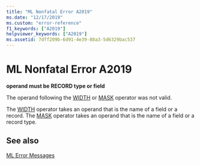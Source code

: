 ```yaml
---
title: "ML Nonfatal Error A2019"
ms.date: "12/17/2019"
ms.custom: "error-reference"
f1_keywords: ["A2019"]
helpviewer_keywords: ["A2019"]
ms.assetid: 7dff209b-6d91-4e39-88a3-5d6329bac537
---
```

# ML Nonfatal Error A2019

**operand must be RECORD type or field**

The operand following the [WIDTH](operator-width.md) or [MASK](operator-mask.md) operator was not valid.

The [WIDTH](operator-width.md) operator takes an operand that is the name of a field or a record. The [MASK](operator-mask.md) operator takes an operand that is the name of a field or a record type.

## See also

[ML Error Messages](ml-error-messages.md)
